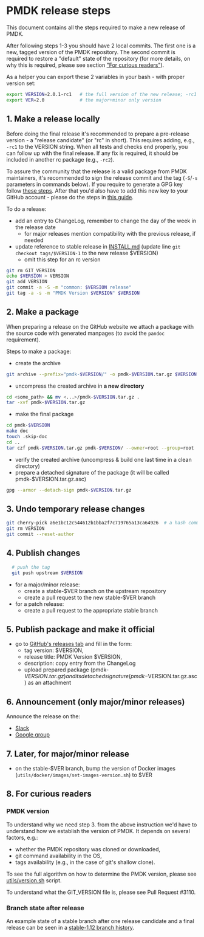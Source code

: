 # PMDK release steps

This document contains all the steps required to make a new release of PMDK.

After following steps 1-3 you should have 2 local commits. The first one is a new, tagged version
of the PMDK repository. The second commit is required to restore a "default" state of the repository
(for more details, on why this is required, please see section ["For curious readers"](#8-for-curious-readers)).

As a helper you can export these 2 variables in your bash - with proper version set:

```bash
export VERSION=2.0.1-rc1   # the full version of the new release; -rc1 included just as an example
export VER=2.0             # the major+minor only version
```

## 1. Make a release locally

Before doing the final release it's recommended to prepare a pre-release version - a "release candidate"
(or "rc" in short). This requires adding, e.g., `-rc1` to the VERSION string. When all tests and checks
end properly, you can follow up with the final release. If any fix is required, it should be included in
another rc package (e.g., `-rc2`).

To assure the community that the release is a valid package from PMDK maintainers, it's recommended to sign the release
commit and the tag (`-S`/`-s` parameters in commands below). If you require to generate a GPG key follow
[these steps](https://docs.github.com/en/authentication/managing-commit-signature-verification/generating-a-new-gpg-key).
After that you'd also have to add this new key to your GitHub account - please do the steps in
[this guide](https://docs.github.com/en/authentication/managing-commit-signature-verification/telling-git-about-your-signing-key).

To do a release:
- add an entry to ChangeLog, remember to change the day of the week in the release date
  - for major releases mention compatibility with the previous release, if needed
- update reference to stable release in [INSTALL.md](INSTALL.md) (update line `git checkout tags/$VERSION-1` to the new release $VERSION)
  - omit this step for an rc version

```bash
git rm GIT_VERSION
echo $VERSION > VERSION
git add VERSION
git commit -a -S -m "common: $VERSION release"
git tag -a -s -m "PMDK Version $VERSION" $VERSION
```

## 2. Make a package

When preparing a release on the GitHub website we attach a package with the source code
with generated manpages (to avoid the `pandoc` requirement).

Steps to make a package:
- create the archive

```bash
git archive --prefix="pmdk-$VERSION/" -o pmdk-$VERSION.tar.gz $VERSION
```

- uncompress the created archive in **a new directory**

```bash
cd <some_path> && mv <...>/pmdk-$VERSION.tar.gz .
tar -xvf pmdk-$VERSION.tar.gz
```

- make the final package

```bash
cd pmdk-$VERSION
make doc
touch .skip-doc
cd ..
tar czf pmdk-$VERSION.tar.gz pmdk-$VERSION/ --owner=root --group=root
```

- verify the created archive (uncompress & build one last time in a clean directory)
- prepare a detached signature of the package (it will be called pmdk-$VERSION.tar.gz.asc)

```bash
gpg --armor --detach-sign pmdk-$VERSION.tar.gz
```

## 3. Undo temporary release changes

```bash
git cherry-pick a6e1bc12c544612b1bba2f7c719765a13ca64926  # a hash commit containing generic undo, called "common: git versions"
git rm VERSION
git commit --reset-author
```

## 4. Publish changes

  ```bash
    # push the tag
    git push upstream $VERSION
  ```

- for a major/minor release:
  - create a stable-$VER branch on the upstream repository
  - create a pull request to the new stable-$VER branch
- for a patch release:
  - create a pull request to the appropriate stable branch

## 5. Publish package and make it official

- go to [GitHub's releases tab](https://github.com/pmem/pmdk/releases/new) and fill in the form:
  - tag version: $VERSION,
  - release title: PMDK Version $VERSION,
  - description: copy entry from the ChangeLog
  - upload prepared package (pmdk-$VERSION.tar.gz) and its detached signature (pmdk-$VERSION.tar.gz.asc) as an attachment

## 6. Announcement (only major/minor releases)

Announce the release on the:
- [Slack](https://pmem-io.slack.com)
- [Google group](https://groups.google.com/g/pmem )

## 7. Later, for major/minor release

- on the stable-$VER branch, bump the version of Docker images (`utils/docker/images/set-images-version.sh`) to $VER

## 8. For curious readers

### PMDK version
To understand why we need step 3. from the above instruction we'd have to understand how we establish
the version of PMDK. It depends on several factors, e.g.:
 - whether the PMDK repository was cloned or downloaded,
 - git command availability in the OS,
 - tags availability (e.g., in the case of git's shallow clone).

To see the full algorithm on how to determine the PMDK version, please see [utils/version.sh](../utils/version.sh) script.

To understand what the GIT_VERSION file is, please see Pull Request #3110.

### Branch state after release
An example state of a stable branch after one release candidate and a final release can be seen
in a [stable-1.12 branch history](https://github.com/pmem/pmdk/commits/stable-1.12).
